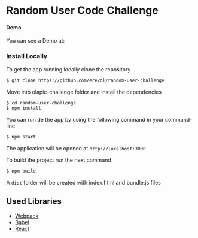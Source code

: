 # Random User Code Challenge


#### Demo
You can see a Demo at:

### Install Locally

To get the app running locally clone the repository

```bash
$ git clone https://github.com/erevol/random-user-challenge
```

Move into olapic-challenge folder and install the dependencies

```bash
$ cd random-user-challenge
$ npm install
```

You can run de the app by using the following command in your command-line
```bash
$ npm start
```
The application will be opened at `http://localhost:3000`

To build the project run the next command

```bash
$ npm build
```

A `dist` folder will be created with index.html and bundle.js files

## Used Libraries

* [Webpack](https://webpack.js.org/)
* [Babel](https://babeljs.io/)
* [React](https://reactjs.org/)
